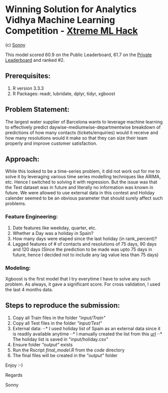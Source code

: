 # Winning Solution for Analytics Vidhya Machine Learning Competition - [Xtreme ML Hack](https://datahack.analyticsvidhya.com/contest/machine-learning-hackathon/)

(c) [Sonny](https://github.com/sonnylaskar)

This model scored 60.9 on the Public Leaderboard, 61.7 on the [Private Leaderboard]("https://datahack.analyticsvidhya.com/contest/machine-learning-hackathon/lb") and ranked #2. 

## Prerequisites:
1. R version 3.3.3 
2. R Packages: readr, lubridate, dplyr, tidyr, xgboost

## Problem Statement:
The largest water supplier of Barcelona wants to leverage machine learning to effectively predict daywise-mediumwise-departmentwise breakdown of predictions of how many contacts (tickets/enquiries) would it receive and how many resolutions would it make so that they can size their team properly and improve customer satisfaction.

## Approach:
While this looked to be a time-series problem, it did not work out for me to solve it by leveraging various time series modelling techniques like ARIMA, etc. Hence I switched to solving it with regression. But the issue was that the Test dataset was in future and literally no information was known in future. We were allowed to use external data in this contest and Holiday calender seemed to be an obvious parameter that should surely affect such problems. 

### Feature Engineering:
1. Date features like weekday, quarter, etc.
2. Whether a Day was a holiday in Spain?
3. How many days were elaped since the last holiday (in rank_percent)?
4. Lagged features of # of contacts and resolutions of 75 days, 90 days and 120 days (Since the prediction to be made was upto 75 days in future, hence I decided not to include any lag value less than 75 days)

### Modeling:
Xgboost is the first model that I try everytime I have to solve any such problem. As always, it gave a significant score. For cross validation, I used the last 4 months data. 

## Steps to reproduce the submission:
1. Copy all Train files in the folder _"input/Train"_
2. Copy all Test files in the folder _"input/Test"_
3. External data:
⋅⋅* I used holiday list of Spain as an external data since it is readily available anytime
⋅⋅* I manually created the list from this [url]("http://www.officeholidays.com/countries/spain/regional.php?list_year=2010&list_region=catalonia" "Calender")
⋅⋅* The holiday list is saved in "input/holiday.csv"
4. Ensure folder _"output"_ exists
5. Run the Rscript _final_model.R_ from the _code_ directory
6. The final files will be created in the _"output"_ folder

Enjoy :-)


Regards

Sonny
